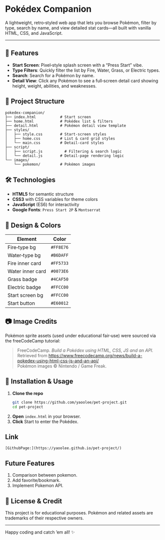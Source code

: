 # Pokédex Companion

A lightweight, retro‐styled web app that lets you browse Pokémon, filter by type, search by name, and view detailed stat cards—all built with vanilla HTML, CSS, and JavaScript.


---

## 🚀 Features

- **Start Screen**: Pixel‑style splash screen with a “Press Start” vibe.
- **Type Filters**: Quickly filter the list by Fire, Water, Grass, or Electric types.
- **Search**: Search for a Pokémon by name.
- **Detail View**: Click any Pokémon to see a full‑screen detail card showing height, weight, abilities, and weaknesses.
  

## 📁 Project Structure

```
pokedex-companion/
├── index.html           # Start screen
├── home.html            # Pokédex list & filters
├── detail.html          # Pokémon detail view template
├── styles/
│   ├── style.css        # Start‑screen styles
│   ├── home.css         # List & card grid styles
│   └── main.css         # Detail‑card styles
├── script/
│   ├── script.js          # Filtering & search logic
│   └── detail.js        # Detail‑page rendering logic
└── images/
    └── pokemon/         # Pokémon images
```

## 🛠️ Technologies

- **HTML5** for semantic structure
- **CSS3** with CSS variables for theme colors
- **JavaScript** (ES6) for interactivity
- **Google Fonts**: `Press Start 2P` & `Montserrat`

## 🎨 Design & Colors

| Element         | Color     |
| --------------- | --------- |
| Fire‑type bg    | `#FF8E76` |
| Water‑type bg   | `#B6DAFF` |
| Fire inner card | `#FF5733` |
| Water inner card| `#0073E6` |
| Grass badge     | `#4CAF50` |
| Electric badge  | `#FFCC00` |
| Start screen bg | `#FFCC00` |
| Start button    | `#E60012` |

## 📷 Image Credits

Pokémon sprite assets (used under educational fair‑use) were sourced via the freeCodeCamp tutorial:

> FreeCodeCamp. *Build a Pokédex using HTML, CSS, JS and an API.* Retrieved from https://www.freecodecamp.org/news/build-a-pokedex-using-html-css-js-and-an-api/  
> Pokémon images © Nintendo / Game Freak.

## 🔧 Installation & Usage

1. **Clone the repo**
   ```bash
   git clone https://github.com/yaoolee/pet-project.git
   cd pet-project
   ```
2. **Open** `index.html` in your browser.
3. **Click** Start to enter the Pokédex.

## Link

`[GithubPage:](https://yaoolee.github.io/pet-project/)`

## Future Features

1. Comparison between pokemon.
2. Add favorite/bookmark.
3. Implement Pokemon API.

## 🌟 License & Credit

This project is for educational purposes. Pokémon and related assets are trademarks of their respective owners.

---

Happy coding and catch ’em all! ✨

